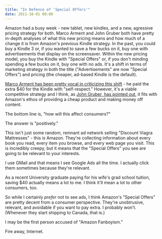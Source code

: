 ```yaml
---
title: "In Defence of 'Special Offers'"
date: 2011-10-01 00:00
---
```


Amazon had a busy week - new tablet, new kindles, and a new, agressive pricing strategy for both. Marco Arment&nbsp;and John Gruber&nbsp;both have pretty in-depth analyses of what this new pricing means and how much of a change it is from Amazon's previous Kindle strategy. In the past, you could buy a Kindle 3 or, if you wanted to save a few bucks on it, buy one with advertisements that display on the screensaver. Within the new pricing model, you buy the Kindle with "Special Offers" or, if you don't minding spending a few bucks on it, buy one with no ads. It's a shift in terms of marketing strategy in both the title ("Advertisements" are now "Special Offers") and pricing (the cheaper, ad-based Kindle is the default).

[Marco Arment has been pretty vocal in criticizing this shift](http://www.marco.org/2011/09/28/kindle-touch-and-kindle-fire-released) - he paid the extra $40 for the Kindle with "self-respect." However, it's a viable competitive strategy and I think, as [John Gruber &nbsp;has pointed out](http://daringfireball.net/2011/09/amazons_new_kindles), it fits with Amazon's ethos of providing a cheap product and making money off content.

The bottom line is, "how will this affect consumers?"

The answer is "positively."

This isn't just some random,&nbsp;remnant&nbsp;ad network selling "Discount Viagra Mattresses" - this is Amazon. They're collecting information about every book you read, every item you browse, and every web page you visit. This is incredibly creepy, but it means that the "Special Offers" you see are going to be relevant to your interests.

I use GMail and that means I see Google Ads all the time. I actually click them sometimes because they're relevant.

As a recent University graduate paying for his wife's grad school tuition, saving $40 actually means a lot to me. I think it'll mean a lot to other consumers, too.

So while I certainly _prefer_&nbsp;not to see ads, I think Amazon's "Special Offers" are pretty decent from a consumer perspective. They're unobtrusive, relevant, and avoidable if you want to pay extra. I probably won't. (Whenever they start shipping to Canada, that is.)

I may be the first person accused of "Amazon Fanboyism."

Fire away, Internet.

<!-- more -->
